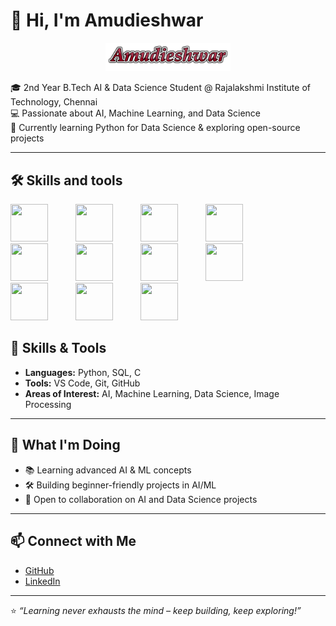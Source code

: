 # 👋 Hi, I'm Amudieshwar  
<p align="center">
  <img src="amudieshwarr.png" width="200" />
</p>

🎓 2nd Year B.Tech AI & Data Science Student @ Rajalakshmi Institute of Technology, Chennai  
💻 Passionate about AI, Machine Learning, and Data Science  
🚀 Currently learning Python for Data Science & exploring open-source projects  

---



## 🛠️ Skills and tools  
 
 

<p align="left">
  <img src="https://cdn.jsdelivr.net/gh/devicons/devicon/icons/python/python-original.svg" width="60" height="60" style="margin-right:40px;"/>
  <img src="https://cdn.jsdelivr.net/gh/devicons/devicon/icons/java/java-original.svg" width="60" height="60" style="margin-right:40px;"/>
  <img src="https://cdn.jsdelivr.net/gh/devicons/devicon/icons/c/c-original.svg" width="60" height="60" style="margin-right:40px;"/>
  <img src="https://cdn.jsdelivr.net/gh/devicons/devicon/icons/cplusplus/cplusplus-original.svg" width="60" height="60" style="margin-right:40px;"/>
  <img src="https://cdn.jsdelivr.net/gh/devicons/devicon/icons/mysql/mysql-original-wordmark.svg" width="60" height="60" style="margin-right:40px;"/>
  <img src="https://cdn.jsdelivr.net/gh/devicons/devicon/icons/git/git-original.svg" width="60" height="60" style="margin-right:40px;"/>
  <img src="https://cdn.jsdelivr.net/gh/devicons/devicon/icons/github/github-original.svg" width="60" height="60" style="margin-right:40px;"/>
  <img src="https://cdn.jsdelivr.net/gh/devicons/devicon/icons/vscode/vscode-original.svg" width="60" height="60" style="margin-right:40px;"/>
  <img src="https://cdn.jsdelivr.net/gh/devicons/devicon/icons/html5/html5-original.svg" width="60" height="60" style="margin-right:40px;"/>
  <img src="https://cdn.jsdelivr.net/gh/devicons/devicon/icons/css3/css3-original.svg" width="60" height="60" style="margin-right:40px;"/>
  <img src="https://cdn.jsdelivr.net/gh/devicons/devicon/icons/javascript/javascript-original.svg" width="60" height="60" style="margin-right:40px;"/>
</p>






## 🔧 Skills & Tools  
- **Languages:** Python, SQL, C  
- **Tools:** VS Code, Git, GitHub  
- **Areas of Interest:** AI, Machine Learning, Data Science, Image Processing  

---

## 🌱 What I'm Doing  
- 📚 Learning advanced AI & ML concepts  
- 🛠️ Building beginner-friendly projects in AI/ML  
- 🤝 Open to collaboration on AI and Data Science projects  

---

## 📫 Connect with Me  
- [GitHub](https://github.com/Amudieshwar-AG/Amudieshwar-AG/)  
- [LinkedIn](https://www.linkedin.com/in/amudieshwar-a-g/) 

---
⭐️ *“Learning never exhausts the mind – keep building, keep exploring!”*  
